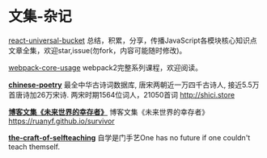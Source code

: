 # 文集-杂记
[react-universal-bucket](https://github.com/liangklfangl/react-article-bucket)
总结，积累，分享，传播JavaScript各模块核心知识点文章全集，欢迎star,issue(勿fork，内容可能随时修改)。

[webpack-core-usage](https://github.com/liangklfangl/webpack-core-usage)
webpack2完整系列课程，欢迎阅读。

[**chinese-poetry**](https://github.com/chinese-poetry/chinese-poetry)
最全中华古诗词数据库, 唐宋两朝近一万四千古诗人, 接近5.5万首唐诗加26万宋诗. 两宋时期1564位词人，21050首词
http://shici.store

[**博客文集《未来世界的幸存者》**](https://github.com/ruanyf/survivor)
博客文集《未来世界的幸存者》 https://ruanyf.github.io/survivor

[**the-craft-of-selfteaching**](https://github.com/selfteaching/the-craft-of-selfteaching)
自学是门手艺One has no future if one couldn't teach themself. 

[]()


[]()


[]()


[]()


[]()


[]()

